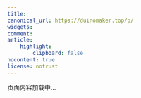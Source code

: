 ```yaml
---
title:
canonical_url: https://duinomaker.top/p/
widgets:
comment:
article:
    highlight:
        clipboard: false
nocontent: true
license: notrust
---
```


<style>.katex { font-size: initial !important; }</style>

<div id="out" class="content"><p>页面内容加载中...</p></div>

<script src="https://cdn.jsdelivr.net/npm/marked@latest/marked.min.js"></script>
<script src="https://cdn.jsdelivr.net/npm/crypto-js@latest/crypto-js.min.js"></script>
<script src="renderer.js"></script>